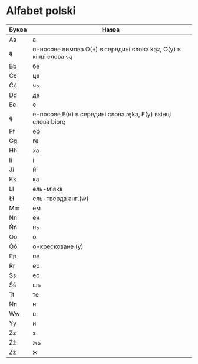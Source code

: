 # Alfabet polski

Буква | Назва 
------------ | ------------ 
Aa | а
ą | о-носове вимова О(н) в середині слова kąz, О(у) в кінці слова są
Bb| бе
Cс|це
Ćć|чь
Dd|де
Ee|е
ę|е-посове E(н) в середині слова ręka, E(у) вкінці слова biorę
Ff|еф
Gg|ге
Hh|ха
Ii|і
Ji|й
Kk|ка
Ll| ель-м'яка
Łł|ель-тверда анг.(w)
Mm|ем
Nn|ен
Ńń|нь
Oo|о
Óó|о-кресковане (у)
Pp|пе
Rr|ер
Ss|ес
Śś|шь
Tt|те
Nn|н
Ww|в
Yy|и
Zz|з
Źź|жь
Żż|ж
